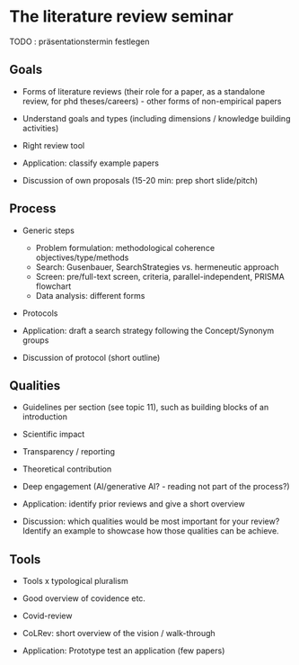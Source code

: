 # The literature review seminar

TODO : präsentationstermin festlegen

## Goals

- Forms of literature reviews (their role for a paper, as a standalone review, for phd theses/careers) - other forms of non-empirical papers
- Understand goals and types (including dimensions / knowledge building activities)
- Right review tool

- Application: classify example papers
- Discussion of own proposals (15-20 min: prep short slide/pitch)

<!-- 
Topic 1
Topic 2
Topic 3A
Topic 3B

Examples:
Topic 5
Topic 6
Topic 7
Topic 8
Topic 9
 -->


## Process

- Generic steps

    - Problem formulation: methodological coherence objectives/type/methods
    - Search: Gusenbauer, SearchStrategies vs. hermeneutic approach
    - Screen: pre/full-text screen, criteria, parallel-independent, PRISMA flowchart
    - Data analysis: different forms

- Protocols

- Application: draft a search strategy following the Concept/Synonym groups
- Discussion of protocol (short outline)

<!-- 
Topic 4A
Topic 4B
Grounded theory: Topic 11
-->

## Qualities

- Guidelines per section (see topic 11), such as building blocks of an introduction
- Scientific impact
- Transparency / reporting
- Theoretical contribution
- Deep engagement (AI/generative AI? - reading not part of the process?)

- Application: identify prior reviews and give a short overview
- Discussion: which qualities would be most important for your review? Identify an example to showcase how those qualities can be achieve.

<!-- 
Topic 11
 -->

## Tools

<!-- Warm-up: have you worked with research software, what should the ideal literature review tools offer? -->

- Tools x typological pluralism
- Good overview of covidence etc.
- Covid-review
- CoLRev: short overview of the vision / walk-through

- Application: Prototype test an application (few papers)